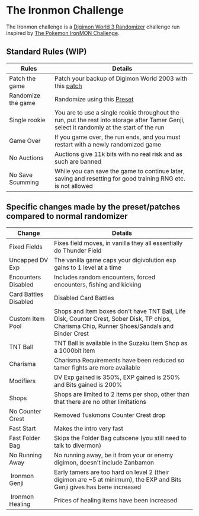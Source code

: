 
# The Ironmon Challenge

The Ironmon challenge is a [Digimon World 3 Randomizer](https://github.com/markisha64/dmw3-randomizer/releases)
challenge run inspired by [The Pokemon IronMON Challenge](https://gist.github.com/valiant-code/adb18d248fa0fae7da6b639e2ee8f9c1).

## Standard Rules (WIP)

| Rules              | Details                                                                                                                                    |
|--------------------|--------------------------------------------------------------------------------------------------------------------------------------------|
| Patch the game     | Patch your backup of Digimon World 2003 with this [patch](https://github.com/markisha64/dmw_2003_ironmon)                                  |
| Randomize the game | Randomize using this [Preset](https://github.com/markisha64/dmw3-randomizer/blob/ironmon/ironmon/preset.json)                              |
| Single rookie      | You are to use a single rookie throughout the run, put the rest into storage after Tamer Genji, select it randomly at the start of the run |
| Game Over          | If you game over, the run ends, and you must restart with a newly randomized game                                                          |
| No Auctions        | Auctions give 11k bits with no real risk and as such are banned                                                                            |
| No Save Scumming   | While you can save the game to continue later, saving and resetting for good training RNG etc. is not allowed                              |

## Specific changes made by the preset/patches compared to normal randomizer

| Change                | Details                                                                                                                                        |
|-----------------------|------------------------------------------------------------------------------------------------------------------------------------------------|
| Fixed Fields          | Fixes field moves, in vanilla they all essentially do Thunder Field                                                                            |
| Uncapped DV Exp       | The vanilla game caps your digivolution exp gains to 1 level at a time                                                                         |
| Encounters Disabled   | Includes random encounters, forced encounters, fishing and kicking                                                                             |
| Card Battles Disabled | Disabled Card Battles                                                                                                                          |
| Custom Item Pool      | Shops and Item boxes don't have TNT Ball, Life Disk, Counter Crest, Sober Disk, TP chips, Charisma Chip, Runner Shoes/Sandals and Binder Crest |
| TNT Ball              | TNT Ball is available in the Suzaku Item Shop as a 1000bit item                                                                                |
| Charisma              | Charisma Requirements have been reduced so tamer fights are more available                                                                     |
| Modifiers             | DV Exp gained is 350%, EXP gained is 250% and Bits gained is 200%                                                                              |
| Shops                 | Shops are limited to 2 items per shop, other than that there are no other limitations                                                          |
| No Counter Crest      | Removed Tuskmons Counter Crest drop                                                                                                            |
| Fast Start            | Makes the intro very fast                                                                                                                      |
| Fast Folder Bag       | Skips the Folder Bag cutscene (you still need to talk to divermon)                                                                             |
| No Running Away       | No running away, be it from your or enemy digimon, doesn't include Zanbamon                                                                    |
| Ironmon Genji         | Early tamers are too hard on level 2 (their digimon are ~5 at minimum), the EXP and Bits Genji gives has bene increased                        |
| Ironmon Healing       | Prices of healing items have been increased                                                                                                    |
              
